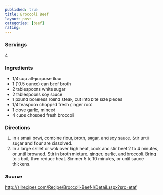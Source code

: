```yaml
---
published: true
title: Broccoli Beef
layout: post
categories: [beef]
rating: 
---
```

### Servings
4

### Ingredients
- 1/4 cup all-purpose flour
- 1 (10.5 ounce) can beef broth
- 2 tablespoons white sugar
- 2 tablespoons soy sauce
- 1 pound boneless round steak, cut into bite size pieces
- 1/4 teaspoon chopped fresh ginger root
- 1 clove garlic, minced
- 4 cups chopped fresh broccoli

### Directions
1. In a small bowl, combine flour, broth, sugar, and soy sauce. Stir until sugar and flour are dissolved.
2. In a large skillet or wok over high heat, cook and stir beef 2 to 4 minutes, or until browned. Stir in broth mixture, ginger, garlic, and broccoli. Bring to a boil, then reduce heat. Simmer 5 to 10 minutes, or until sauce thickens.

### Source
<a href="http://allrecipes.com/Recipe/Broccoli-Beef-I/Detail.aspx?src=etaf" target="new">http://allrecipes.com/Recipe/Broccoli-Beef-I/Detail.aspx?src=etaf</a>
